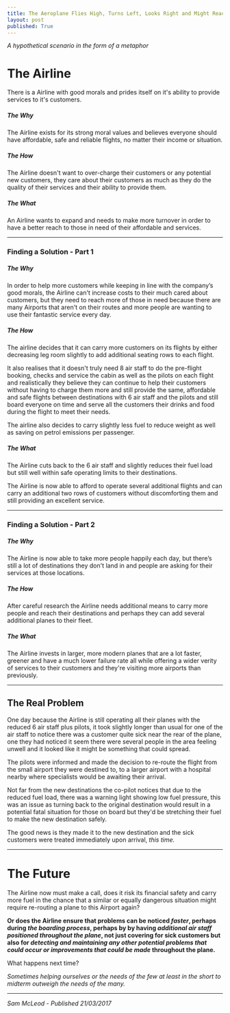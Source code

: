 ```yaml
---
title: The Aeroplane Flies High, Turns Left, Looks Right and Might Reach Its Destination
layout: post
published: True
---
```


_A hypothetical scenario in the form of a metaphor_

# The Airline

There is a Airline with good morals and prides itself on it's ability to provide services to it's customers.

##### The Why

The Airline exists for its strong moral values and believes everyone should have affordable, safe and reliable flights, no matter their income or situation.

##### The How

The Airline doesn't want to over-charge their customers or any potential new customers, they care about their customers as much as they do the quality of their services and their ability to provide them.

##### The What

An Airline wants to expand and needs to make more turnover in order to have a better reach to those in need of their affordable and services.

---

### Finding a Solution - Part 1

##### The Why

In order to help more customers while keeping in line with the company’s good morals, the Airline can't increase costs to their much cared about customers, but they need to reach more of those in need because there are many Airports that aren't on their routes and more people are wanting to use their fantastic service every day.

##### The How

The airline decides that it can carry more customers on its flights by either decreasing leg room slightly to add additional seating rows to each flight.

It also realises that it doesn't truly need 8 air staff to do the pre-flight booking, checks and service the cabin as well as the pilots on each flight and realistically they believe they can continue to help their customers without having to charge them more and still provide the same, affordable and safe flights between destinations with 6 air staff and the pilots and still board everyone on time and serve all the customers their drinks and food during the flight to meet their needs.

The airline also decides to carry slightly less fuel to reduce weight as well as saving on petrol emissions per passenger.

##### The What

The Airline cuts back to the 6 air staff and slightly reduces their fuel load but still well within safe operating limits to their destinations.

The Airline is now able to afford to operate several additional flights and can carry an additional two rows of customers without discomforting them and still providing an excellent service.

---

### Finding a Solution - Part 2

##### The Why

The Airline is now able to take more people happily each day, but there’s still a lot of destinations they don't land in and people are asking for their services at those locations.

##### The How

After careful research the Airline needs additional means to carry more people and reach their destinations and perhaps they can add several additional planes to their fleet.

##### The What

The Airline invests in larger, more modern planes that are a lot faster, greener and have a much lower failure rate all while offering a wider verity of services to their customers and they're visiting more airports than previously.

---

## The Real Problem

One day because the Airline is still operating all their planes with the reduced 6 air staff plus pilots, it took slightly longer than usual for one of the air staff to notice there was a customer quite sick near the rear of the plane, one they had noticed it seem there were several people in the area feeling unwell and it looked like it might be something that could spread.

The pilots were informed and made the decision to re-route the flight from the small airport they were destined to, to a larger airport with a hospital nearby where specialists would be awaiting their arrival.

Not far from the new destinations the co-pilot notices that due to the reduced fuel load, there was a warning light showing low fuel pressure, this was an issue as turning back to the original destination would result in a potential fatal situation for those on board but they'd be stretching their fuel to make the new destination safely.

The good news is they made it to the new destination and the sick customers were treated immediately upon arrival, _this time._

---

# The Future

The Airline now must make a call, does it risk its financial safety and carry more fuel in the chance that a similar or equally dangerous situation might require re-routing a plane to this Airport again?

__Or does the Airline ensure that problems can be noticed _faster_, perhaps during _the boarding process_, perhaps by by having _additional air staff positioned throughout the plane_, not just covering for sick customers but also for _detecting and maintaining any other potential problems that could occur or improvements that could be made_ throughout the plane.__

What happens next time?

_Sometimes helping ourselves or the needs of the few at least in the short to midterm outweigh the needs of the many._

---

_Sam McLeod - Published 21/03/2017_
